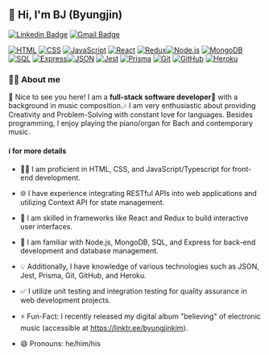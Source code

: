 <h2>👋 Hi, I'm BJ (Byungjin)</h2>

[![Linkedin Badge](https://img.shields.io/badge/-ByungjinKim-blue?style=flat&logo=Linkedin&logoColor=white&link=https://www.linkedin.com/in/byungjinkim/)](https://www.linkedin.com/in/byungjinkim/)
[![Gmail Badge](https://img.shields.io/badge/-composerjins@gmail.com-c14438?style=flat&logo=Gmail&logoColor=white&link=mailto:composerjins@gmail.com)](mailto:composerjins@gmail.com)

[![HTML](https://img.shields.io/badge/-HTML-orange?style=flat&logo=html5&logoColor=white)](#) [![CSS](https://img.shields.io/badge/-CSS-blue?style=flat&logo=css3&logoColor=white)](#) [![JavaScript](https://img.shields.io/badge/-JavaScript-yellow?style=flat&logo=javascript&logoColor=white)](#)
[![React](https://img.shields.io/badge/-React-blue?style=flat&logo=react&logoColor=white)](#) [![Redux](https://img.shields.io/badge/-Redux-purple?style=flat&logo=redux&logoColor=white)](#)[![Node.js](https://img.shields.io/badge/-Node.js-green?style=flat&logo=node.js&logoColor=white)](#) [![MongoDB](https://img.shields.io/badge/-MongoDB-green?style=flat&logo=mongodb&logoColor=white)](#) [![SQL](https://img.shields.io/badge/-SQL-blue?style=flat&logo=postgresql&logoColor=white)](#) [![Express](https://img.shields.io/badge/-Express-black?style=flat&logo=express&logoColor=white)](#)[![JSON](https://img.shields.io/badge/-JSON-lightgrey?style=flat&logo=json&logoColor=white)](#) [![Jest](https://img.shields.io/badge/-Jest-red?style=flat&logo=jest&logoColor=white)](#) [![Prisma](https://img.shields.io/badge/-Prisma-green?style=flat&logo=prisma&logoColor=white)](#) [![Git](https://img.shields.io/badge/-Git-black?style=flat&logo=git&logoColor=white)](#) [![GitHub](https://img.shields.io/badge/-GitHub-black?style=flat&logo=github&logoColor=white)](#) [![Heroku](https://img.shields.io/badge/-Heroku-purple?style=flat&logo=heroku&logoColor=white)](#)


<h3>🙆🏻 About me</h3>

🤞 Nice to see you here! I am a <strong>full-stack software developer</strong>🚀 with a background in music composition.🎶 
I am very enthusiastic about providing Creativity and Problem-Solving with constant love for languages. 
Besides programming, I enjoy playing the piano/organ for Bach and contemporary music.

<h4>ℹ️ for more details</h4>

- 👨‍💻 I am proficient in HTML, CSS, and JavaScript/Typescript for front-end development.

- 🌐 I have experience integrating RESTful APIs into web applications and utilizing Context API for state management.

- 🚀 I am skilled in frameworks like React and Redux to build interactive user interfaces.

- 📡 I am familiar with Node.js, MongoDB, SQL, and Express for back-end development and database management.

- 💡 Additionally, I have knowledge of various technologies such as JSON, Jest, Prisma, Git, GitHub, and Heroku.

- ✅ I utilize unit testing and integration testing for quality assurance in web development projects.
  
- ⚡️ Fun-Fact: I recently released my digital album "believing" of electronic music (accessible at https://linktr.ee/byungjinkim).

- 😄 Pronouns: he/him/his


<!--
**Byungjin-Kim/Byungjin-Kim** is a ✨ _special_ ✨ repository because its `README.md` (this file) appears on your GitHub profile.

Here are some ideas to get you started:

- 🔭 I’m currently working on ...
- 🌱 I’m currently learning ...
- 👯 I’m looking to collaborate on ...
- 🤔 I’m looking for help with ...
- 💬 Ask me about ...
- 📫 How to reach me: ...
- 😄 Pronouns: ...
- ⚡ Fun fact: ...
-->
